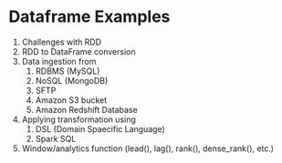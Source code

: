 # Dataframe Examples
1. Challenges with RDD
2. RDD to DataFrame conversion
3. Data ingestion from 
    1. RDBMS (MySQL)
    2. NoSQL (MongoDB)
    3. SFTP 
    4. Amazon S3 bucket
    5. Amazon Redshift Database
4. Applying transformation using
    1. DSL (Domain Spaecific Language)
    2. Spark SQL
5. Window/analytics function (lead(), lag(), rank(), dense_rank(), etc.)
